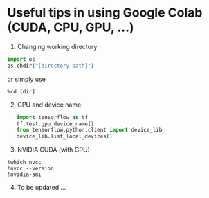 # Useful tips in using Google Colab (CUDA, CPU, GPU, ...)
1. Changing working directory:
  ```python
  import os
  os.chdir("[directory path]")
  ```
or simply use
  ```
  %cd [dir]
  ```

2. GPU and device name:
 ```python
    import tensorflow as tf
    tf.test.gpu_device_name()
    from tensorflow.python.client import device_lib
    device_lib.list_local_devices()
  ```

3. NVIDIA CUDA (with GPU)
  ```
  !which nvcc
  !nvcc --version
  !nvidia-smi
  ```
4. To be updated ...

